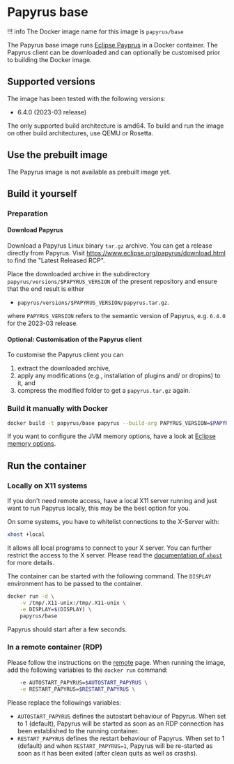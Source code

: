 <!--
 ~ SPDX-FileCopyrightText: Copyright DB InfraGO AG and contributors
 ~ SPDX-License-Identifier: Apache-2.0
 -->

# Papyrus base

<!-- prettier-ignore -->
!!! info
    The Docker image name for this image is `papyrus/base`

The Papyrus base image runs
[Eclipse Payprus](https://www.eclipse.org/papyrus/index.php) in a Docker
container. The Papyrus client can be downloaded and can optionally be
customised prior to building the Docker image.

## Supported versions

The image has been tested with the following versions:

- 6.4.0 (2023-03 release)

The only supported build architecture is amd64. To build and run the image on
other build architectures, use QEMU or Rosetta.

## Use the prebuilt image

The Papyrus image is not available as prebuilt image yet.

## Build it yourself

### Preparation

#### Download Papyrus

Download a Papyrus Linux binary `tar.gz` archive. You can get a release
directly from Papyrus. Visit <https://www.eclipse.org/papyrus/download.html> to
find the "Latest Released RCP".

Place the downloaded archive in the subdirectory
`papyrus/versions/$PAPYRUS_VERSION` of the present repository and ensure that
the end result is either

- `papyrus/versions/$PAPYRUS_VERSION/papyrus.tar.gz`.

where `PAPYRUS_VERSION` refers to the semantic version of Papyrus, e.g. `6.4.0`
for the 2023-03 release.

#### Optional: Customisation of the Papyrus client

To customise the Papyrus client you can

1. extract the downloaded archive,
1. apply any modifications (e.g., installation of plugins and/ or dropins) to
   it, and
1. compress the modified folder to get a `papyrus.tar.gz` again.

### Build it manually with Docker

```zsh
docker build -t papyrus/base papyrus --build-arg PAPYRUS_VERSION=$PAPYRUS_VERSION
```

If you want to configure the JVM memory options, have a look at
[Eclipse memory options](../eclipse/memory-options.md).

## Run the container

### Locally on X11 systems

If you don't need remote access, have a local X11 server running and just want
to run Papyrus locally, this may be the best option for you.

On some systems, you have to whitelist connections to the X-Server with:

```zsh
xhost +local
```

It allows all local programs to connect to your X server. You can further
restrict the access to the X server. Please read the
[documentation of `xhost`](https://man.archlinux.org/man/xhost.1) for more
details.

The container can be started with the following command. The `DISPLAY`
environment has to be passed to the container.

```zsh
docker run -d \
    -v /tmp/.X11-unix:/tmp/.X11-unix \
    -e DISPLAY=$(DISPLAY) \
    papyrus/base
```

Papyrus should start after a few seconds.

### In a remote container (RDP)

Please follow the instructions on the [remote](../remote.md) page. When running
the image, add the following variables to the `docker run` command:

```zsh
    -e AUTOSTART_PAPYRUS=$AUTOSTART_PAPYRUS \
    -e RESTART_PAPYRUS=$RESTART_PAPYRUS \
```

Please replace the followings variables:

- `AUTOSTART_PAPYRUS` defines the autostart behaviour of Papyrus. When set to 1
  (default), Papyrus will be started as soon as an RDP connection has been
  established to the running container.
- `RESTART_PAPYRUS` defines the restart behaviour of Papyrus. When set to 1
  (default) and when `RESTART_PAPYRUS=1`, Papyrus will be re-started as soon as
  it has been exited (after clean quits as well as crashs).
